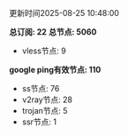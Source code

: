 更新时间2025-08-25 10:48:00

**总订阅: 22**
**总节点: 5060**
- vless节点: 9

**google ping有效节点: 110**
- ss节点: 76
- v2ray节点: 28
- trojan节点: 5
- ssr节点: 1
